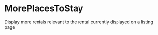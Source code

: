 # MorePlacesToStay
Display more rentals relevant to the rental currently displayed on a listing page
